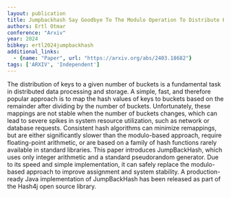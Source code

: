 ```yaml
---
layout: publication
title: Jumpbackhash Say Goodbye To The Modulo Operation To Distribute Keys Uniformly To Buckets
authors: Ertl Otmar
conference: "Arxiv"
year: 2024
bibkey: ertl2024jumpbackhash
additional_links:
  - {name: "Paper", url: "https://arxiv.org/abs/2403.18682"}
tags: ['ARXIV', 'Independent']
---
```

The distribution of keys to a given number of buckets is a fundamental task
in distributed data processing and storage. A simple, fast, and therefore
popular approach is to map the hash values of keys to buckets based on the
remainder after dividing by the number of buckets. Unfortunately, these
mappings are not stable when the number of buckets changes, which can lead to
severe spikes in system resource utilization, such as network or database
requests. Consistent hash algorithms can minimize remappings, but are either
significantly slower than the modulo-based approach, require floating-point
arithmetic, or are based on a family of hash functions rarely available in
standard libraries. This paper introduces JumpBackHash, which uses only integer
arithmetic and a standard pseudorandom generator. Due to its speed and simple
implementation, it can safely replace the modulo-based approach to improve
assignment and system stability. A production-ready Java implementation of
JumpBackHash has been released as part of the Hash4j open source library.
